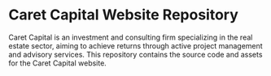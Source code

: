 # Caret Capital Website Repository

Caret Capital is an investment and consulting firm specializing in the real estate sector, aiming to achieve returns through active project management and advisory services. This repository contains the source code and assets for the Caret Capital website.
